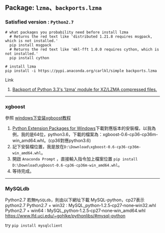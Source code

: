 

## Package: `lzma`、`backports.lzma`
### Satisfied version : `Python2.7`
```
# what packages you probability need before install lzma
  # Returns the red text like 'distributed 1.21.8 requires msgpack, which is not installed.'
  pip install msgpack
  # Returns the red text like 'mkl-fft 1.0.0 requires cython, which is not installed.'
  pip install cython

# install lzma
pip install -i https://pypi.anaconda.org/carlkl/simple backports.lzma
```
Link  
1. [Backport of Python 3.3's 'lzma' module for XZ/LZMA compressed files.](https://anaconda.org/carlkl/backports.lzma)

---

### xgboost
參照 [windows下安装xgboost教程](https://blog.csdn.net/zhili8866/article/details/69788570)

1. [Python Extension Packages for Windows](https://www.lfd.uci.edu/~gohlke/pythonlibs/#xgboost)下載對應版本的安裝檔，以我為例，我的是64位，python3.6，下載的檔案為：xgboost-0.6-cp36-cp36m-win_amd64.whl。(cp36對應python3.6)  
2. 記下安裝檔位置，我是放在`D:\Download\xgboost-0.6-cp36-cp36m-win_amd64.whl`。  
3. 開啟 `Anaconda Prompt` ，直接輸入指令加上檔案位置 `pip install D:\Download\xgboost-0.6-cp36-cp36m-win_amd64.whl`。  
4. 等待完成。  

---

### MySQLdb
Python2.7 若無`MySQLdb`，則由以下網址下載 MySQL-python，cp27表示python2.7
Python2.7 + win32 : MySQL_python‑1.2.5‑cp27‑none‑win32.whl
Python2.7 + win64 : MySQL_python‑1.2.5‑cp27‑none‑win_amd64.whl
https://www.lfd.uci.edu/~gohlke/pythonlibs/#mysql-python

try `pip install mysqlclient`

